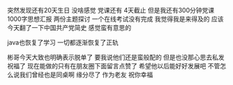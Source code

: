 突然发现还有20天生日 没啥感觉 党课还有 4天截止 但是我还有300分钟党课 1000字思想汇报 两份主题探讨 一个在线考试没有完成 我觉得我是来得及的 应该 今天翻了一下中国共产党简史 感觉蛮有意思的 

java也恢复了学习  一切都逐渐恢复了正轨 

彬哥今天大致也明确表示脱单了 要我说他们还是蛮般配的 但是也没那心思去私发祝福了 现在能做的只有在朋友圈下面留言点赞了 希望他以后能好好发展吧 不管怎么说我们曾经也是同桌啊 缘分尽了 作为老友 祝你幸福

